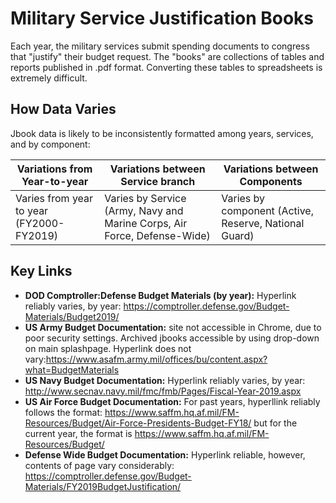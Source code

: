 # Military Service Justification Books
Each year, the military services submit spending documents to congress that "justify" their budget request. The "books" are collections of tables and reports published in .pdf format. Converting these tables to spreadsheets is extremely difficult.

## How Data Varies
Jbook data is likely to be inconsistently formatted among years, services, and by component:

 Variations from Year-to-year   | Variations between Service branch   | Variations between Components
--------|------------|----------
Varies from year to year (FY2000-FY2019) | Varies by Service (Army, Navy and Marine Corps, Air Force, Defense-Wide) | Varies by component (Active, Reserve, National Guard)

## Key Links
* **DOD Comptroller:Defense Budget Materials (by year):** Hyperlink reliably varies, by year: https://comptroller.defense.gov/Budget-Materials/Budget2019/
* **US Army Budget Documentation:** site not accessible in Chrome, due to poor security settings. Archived jbooks accessible by using drop-down on main splashpage. Hyperlink does not vary:https://www.asafm.army.mil/offices/bu/content.aspx?what=BudgetMaterials
* **US Navy Budget Documentation:** Hyperlink reliably varies, by year: http://www.secnav.navy.mil/fmc/fmb/Pages/Fiscal-Year-2019.aspx
* **US Air Force Budget Documentation:** For past years, hyperllink reliably follows the format: https://www.saffm.hq.af.mil/FM-Resources/Budget/Air-Force-Presidents-Budget-FY18/ but for the current year, the format is https://www.saffm.hq.af.mil/FM-Resources/Budget/
* **Defense Wide Budget Documentation:** Hyperlink reliable, however, contents of page vary considerably: https://comptroller.defense.gov/Budget-Materials/FY2019BudgetJustification/



